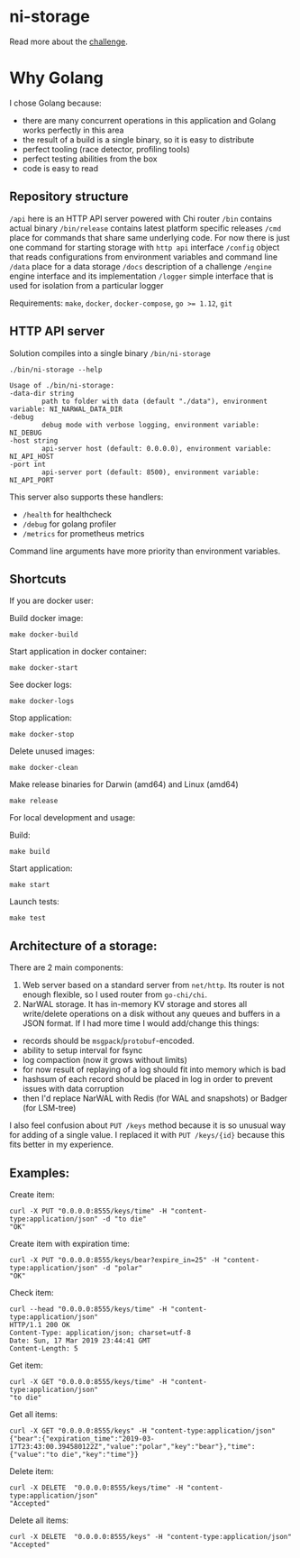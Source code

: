 # ni-storage

Read more about the [challenge](./docs/challenge.md).

# Why Golang

I chose Golang because:
- there are many concurrent operations in this application and Golang works perfectly in this area
- the result of a build is a single binary, so it is easy to distribute
- perfect tooling (race detector, profiling tools)
- perfect testing abilities from the box
- code is easy to read

## Repository structure

`/api` here is an HTTP API server powered with Chi router 
`/bin` contains actual binary
`/bin/release` contains latest platform specific releases
`/cmd` place for commands that share same underlying code. For now there is just one command for starting storage with `http api` interface
`/config` object that reads configurations from environment variables and command line
`/data` place for a data storage
`/docs` description of a challenge
`/engine` engine interface and its implementation
`/logger` simple interface that is used for isolation from a particular logger


Requirements: `make`, `docker`, `docker-compose`, `go >= 1.12`, `git`

## HTTP API server

Solution compiles into a single binary `/bin/ni-storage`

    ./bin/ni-storage --help

    Usage of ./bin/ni-storage:
    -data-dir string
            path to folder with data (default "./data"), environment variable: NI_NARWAL_DATA_DIR
    -debug
            debug mode with verbose logging, environment variable: NI_DEBUG 
    -host string
            api-server host (default: 0.0.0.0), environment variable: NI_API_HOST 
    -port int
            api-server port (default: 8500), environment variable: NI_API_PORT 

This server also supports these handlers:

* `/health` for healthcheck
* `/debug` for golang profiler
* `/metrics` for prometheus metrics

Command line arguments have more priority than environment variables.

## Shortcuts
If you are docker user:

Build docker image:

    make docker-build

Start application in docker container:
    
    make docker-start

See docker logs:

    make docker-logs

Stop application:

    make docker-stop

Delete unused images:

    make docker-clean

Make release binaries for Darwin (amd64) and Linux (amd64)

    make release


For local development and usage:

Build:

    make build

Start application:

    make start

Launch tests:

    make test

## Architecture of a storage:

There are 2 main components:

1. Web server based on a standard server from `net/http`. Its router is not enough flexible, so I used router from `go-chi/chi`.
2. NarWAL storage. It has in-memory KV storage and stores all write/delete operations on a disk without any queues and buffers in a JSON format.
If I had more time I would add/change this things:
- records should be `msgpack`/`protobuf`-encoded.
- ability to setup interval for fsync
- log compaction (now it grows without limits)
- for now result of replaying of a log should fit into memory which is bad
- hashsum of each record should be placed in log in order to prevent issues with data corruption
- then I'd replace NarWAL with Redis (for WAL and snapshots) or Badger (for LSM-tree)


I also feel confusion about `PUT /keys` method because it is so unusual way for adding of a single value. I replaced it with `PUT /keys/{id}` because this fits better in my experience.


## Examples:

Create item:

    curl -X PUT "0.0.0.0:8555/keys/time" -H "content-type:application/json" -d "to die"
    "OK"

Create item with expiration time:

    curl -X PUT "0.0.0.0:8555/keys/bear?expire_in=25" -H "content-type:application/json" -d "polar"
    "OK"

Check item:

    curl --head "0.0.0.0:8555/keys/time" -H "content-type:application/json"
    HTTP/1.1 200 OK
    Content-Type: application/json; charset=utf-8
    Date: Sun, 17 Mar 2019 23:44:41 GMT
    Content-Length: 5

Get item:

    curl -X GET "0.0.0.0:8555/keys/time" -H "content-type:application/json"
    "to die"

Get all items:

    curl -X GET "0.0.0.0:8555/keys" -H "content-type:application/json"
    {"bear":{"expiration_time":"2019-03-17T23:43:00.394580122Z","value":"polar","key":"bear"},"time":{"value":"to die","key":"time"}}

Delete item:

    curl -X DELETE  "0.0.0.0:8555/keys/time" -H "content-type:application/json"
    "Accepted"

Delete all items:

    curl -X DELETE  "0.0.0.0:8555/keys" -H "content-type:application/json"
    "Accepted"